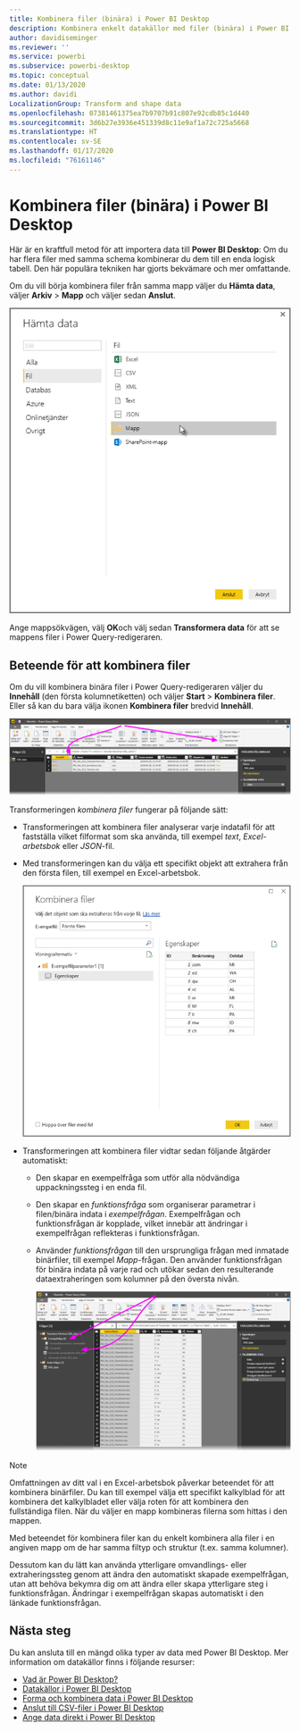 ```yaml
---
title: Kombinera filer (binära) i Power BI Desktop
description: Kombinera enkelt datakällor med filer (binära) i Power BI Desktop
author: davidiseminger
ms.reviewer: ''
ms.service: powerbi
ms.subservice: powerbi-desktop
ms.topic: conceptual
ms.date: 01/13/2020
ms.author: davidi
LocalizationGroup: Transform and shape data
ms.openlocfilehash: 07381461375ea7b9707b91c807e92cdb85c1d440
ms.sourcegitcommit: 3d6b27e3936e451339d8c11e9af1a72c725a5668
ms.translationtype: HT
ms.contentlocale: sv-SE
ms.lasthandoff: 01/17/2020
ms.locfileid: "76161146"
---
```

# <a name="combine-files-binaries-in-power-bi-desktop"></a>Kombinera filer (binära) i Power BI Desktop

Här är en kraftfull metod för att importera data till **Power BI Desktop**: Om du har flera filer med samma schema kombinerar du dem till en enda logisk tabell. Den här populära tekniken har gjorts bekvämare och mer omfattande.

Om du vill börja kombinera filer från samma mapp väljer du **Hämta data**, väljer **Arkiv** > **Mapp** och väljer sedan **Anslut**.

![Anslut till mappfilen, dialogrutan Hämta data, Power BI Desktop](media/desktop-combine-binaries/combine-binaries_1.png)

Ange mappsökvägen, välj **OK**och välj sedan **Transformera data** för att se mappens filer i Power Query-redigeraren.

## <a name="combine-files-behavior"></a>Beteende för att kombinera filer

Om du vill kombinera binära filer i Power Query-redigeraren väljer du **Innehåll** (den första kolumnetiketten) och väljer **Start** > **Kombinera filer**. Eller så kan du bara välja ikonen **Kombinera filer** bredvid **Innehåll**.

![Kommandot Kombinera filer, Power Query-redigeraren, Power BI Desktop](media/desktop-combine-binaries/combine-binaries_2a.png)

Transformeringen *kombinera filer* fungerar på följande sätt:

* Transformeringen att kombinera filer analyserar varje indatafil för att fastställa vilket filformat som ska använda, till exempel *text*, *Excel-arbetsbok* eller *JSON*-fil.
* Med transformeringen kan du välja ett specifikt objekt att extrahera från den första filen, till exempel en Excel-arbetsbok.
  
  ![Dialogrutan Kombinera filer, Power Query-redigeraren, Power BI Desktop](media/desktop-combine-binaries/combine-binaries_3.png)
* Transformeringen att kombinera filer vidtar sedan följande åtgärder automatiskt:
  
  * Den skapar en exempelfråga som utför alla nödvändiga uppackningssteg i en enda fil.
  * Den skapar en *funktionsfråga* som organiserar parametrar i filen/binära indata i *exempelfrågan*. Exempelfrågan och funktionsfrågan är kopplade, vilket innebär att ändringar i exempelfrågan reflekteras i funktionsfrågan.
  * Använder *funktionsfrågan* till den ursprungliga frågan med inmatade binärfiler, till exempel *Mapp*-frågan. Den använder funktionsfrågan för binära indata på varje rad och utökar sedan den resulterande dataextraheringen som kolumner på den översta nivån.

    ![Resultat av transformeringen att kombinera filer, Power Query-redigeraren, Power BI Desktop](media/desktop-combine-binaries/combine-binaries_4.png)

> [!NOTE]
> Omfattningen av ditt val i en Excel-arbetsbok påverkar beteendet för att kombinera binärfiler. Du kan till exempel välja ett specifikt kalkylblad för att kombinera det kalkylbladet eller välja roten för att kombinera den fullständiga filen. När du väljer en mapp kombineras filerna som hittas i den mappen. 

Med beteendet för kombinera filer kan du enkelt kombinera alla filer i en angiven mapp om de har samma filtyp och struktur (t.ex. samma kolumner).

Dessutom kan du lätt kan använda ytterligare omvandlings- eller extraheringssteg genom att ändra den automatiskt skapade exempelfrågan, utan att behöva bekymra dig om att ändra eller skapa ytterligare steg i funktionsfrågan. Ändringar i exempelfrågan skapas automatiskt i den länkade funktionsfrågan.

## <a name="next-steps"></a>Nästa steg

Du kan ansluta till en mängd olika typer av data med Power BI Desktop. Mer information om datakällor finns i följande resurser:

* [Vad är Power BI Desktop?](desktop-what-is-desktop.md)
* [Datakällor i Power BI Desktop](desktop-data-sources.md)
* [Forma och kombinera data i Power BI Desktop](desktop-shape-and-combine-data.md)
* [Anslut till CSV-filer i Power BI Desktop](desktop-connect-csv.md)
* [Ange data direkt i Power BI Desktop](desktop-enter-data-directly-into-desktop.md)
